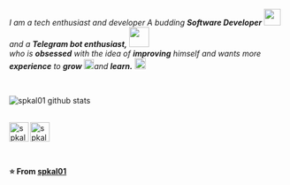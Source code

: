<p>
  <em>
    I am a tech enthusiast and developer
    A budding <b>Software Developer</b> <img src="https://github.com/TheDudeThatCode/TheDudeThatCode/blob/master/Assets/Developer.gif" width="30px"> and a <b>Telegram  bot enthusiast,</b>&nbsp;<img src="https://github.com/TheDudeThatCode/TheDudeThatCode/blob/master/Assets/Designer.gif" width="36px"><br>who is <b>obsessed</b>
    with the idea of <b>improving</b> himself and wants more <b>experience</b> to 
    <b>grow</b> <img src="https://github.com/TheDudeThatCode/TheDudeThatCode/blob/master/Assets/Rocket.gif" width="18px">and 
    <b>learn.</b> <img src="https://github.com/TheDudeThatCode/TheDudeThatCode/blob/master/Assets/Medal.gif" width="20px">
  </em>  
</p>


<br>


![spkal01 github stats](https://github-readme-stats.vercel.app/api?username=spkal01&show_icons=true&hide_border=true)

<br>

  <a href="https://www.instagram.com/spkal01/">
    <img align="left" alt="spkal01 | Instagram" width="35px" src="https://github.com/TheDudeThatCode/TheDudeThatCode/blob/master/Assets/Instagram.svg" />
  </a>
  <a href="mailto:spkal01@outlook.com">
    <img align="left" alt="spkal01 | Gmail" width="35px" src="https://github.com/TheDudeThatCode/TheDudeThatCode/blob/master/Assets/Gmail.svg" />
  </a>

<br><br><br>

**⭐️ From [spkal01](https://github.com/spkal01)**
